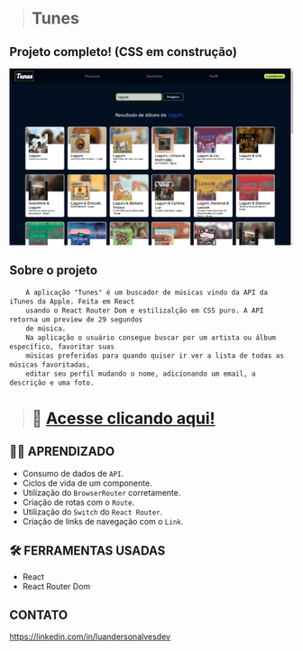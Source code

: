 ># Tunes

## Projeto completo! (CSS em construção)

![preview](./src/assets/github/preview.png)

## Sobre o projeto
        A aplicação "Tunes" é um buscador de músicas vindo da API da iTunes da Apple. Feita em React
        usando o React Router Dom e estilizalção em CSS puro. A API retorna um preview de 29 segundos
        de música.
        Na aplicação o usuário consegue buscar por um artista ou álbum específico, favoritar suas
        músicas preferidas para quando quiser ir ver a lista de todas as músicas favoritadas, 
        editar seu perfil mudando o nome, adicionando um email, a descrição e uma foto.

># 🔗 [Acesse clicando aqui!](https://luandersonalvesdev.github.io/tunes/#/)

## 👨‍💻 APRENDIZADO
- Consumo de dados de `API`.
- Ciclos de vida de um componente.
- Utilização do `BrowserRouter` corretamente.
- Criação de rotas com o `Route`.
- Utilização do `Switch` do `React Router`.
- Criação de links de navegação com o `Link`.

## 🛠️ FERRAMENTAS USADAS 
- React
- React Router Dom

## CONTATO

https://linkedin.com/in/luandersonalvesdev